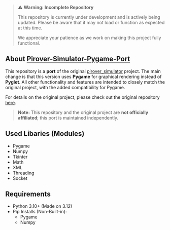 > ⚠️ **Warning: Incomplete Repository**
>
> This repository is currently under development and is actively being updated. Please be aware that it may not load or function as expected at this time.
>
> We appreciate your patience as we work on making this project fully functional.

## About [Pirover-Simulator-Pygame-Port](https://github.com/DanielDobromylskyj/Pirover-Simulator-Pygame-Port)

This repository is a **port** of the original [pirover_simulator](https://github.com/legorovers/pirover_simulator) project. The main change is that this version uses **Pygame** for graphical rendering instead of **Pyglet**. All other functionality and features are intended to closely match the original project, with the added compatibility for Pygame.

For details on the original project, please check out the original repository [here](https://github.com/legorovers/pirover_simulator).

> **Note:**
> This repository and the original project are **not officially affiliated**;
> this port is maintained independently.


## Used Libaries (Modules)
- Pygame
- Numpy
- Tkinter
- Math
- XML
- Threading
- Socket

## Requirements
- Python 3.10+ (Made on 3.12)
- Pip Installs (Non-Built-in):
  + Pygame
  + Numpy
